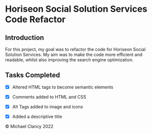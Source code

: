 # Horiseon Social Solution Services Code Refactor

## **Introduction**

For this project, my goal was to refactor the code for Horiseon Social Solution Services. My aim was to make the code more efficient and readable, whilst also improving the search engine optimization.

## **Tasks Completed** 

* [x] Altered HTML tags to become semantic elements 
* [x] Comments added to HTML and CSS 
* [x] Alt Tags added to image and icons
* [x] Added a descriptive title



©  Michael Clancy 2022